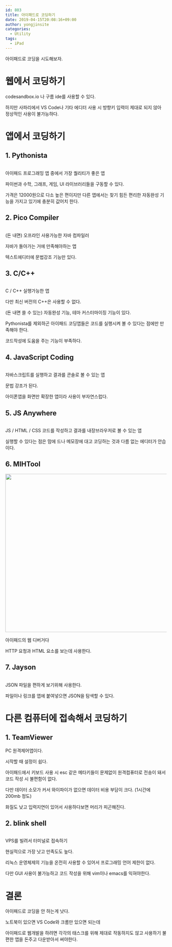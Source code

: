 ```yaml
---
id: 803
title: 아이패드로 코딩하기
date: 2019-04-15T20:08:16+09:00
author: yongjinsite
categories:
  - Utility
tags:
  - iPad
---
```


아이패드로 코딩을 시도해보자.

# 웹에서 코딩하기

codesandbox.io 나 구름 ide를 사용할 수 있다.

하지만 사파리에서 VS Code나 기타 에디터 사용 시 방향키 입력이 제대로 되지 않아 정상적인 사용이 불가능하다.  


# 앱에서 코딩하기

## 1. Pythonista

<img src="https://raw.githubusercontent.com/16Yongjin/16Yongjin.github.io/master/wp-content/uploads/2019/04/kakaotalk_20190415_192700687.jpg" alt="" class="wp-image-804" srcset="https://raw.githubusercontent.com/16Yongjin/16Yongjin.github.io/master/wp-content/uploads/2019/04/kakaotalk_20190415_192700687.jpg 960w, https://raw.githubusercontent.com/16Yongjin/16Yongjin.github.io/master/wp-content/uploads/2019/04/kakaotalk_20190415_192700687-300x225.jpg 300w, https://raw.githubusercontent.com/16Yongjin/16Yongjin.github.io/master/wp-content/uploads/2019/04/kakaotalk_20190415_192700687-768x575.jpg 768w, https://raw.githubusercontent.com/16Yongjin/16Yongjin.github.io/master/wp-content/uploads/2019/04/kakaotalk_20190415_192700687-401x300.jpg 401w" sizes="(max-width: 960px) 100vw, 960px" /> 

아이패드 프로그래밍 앱 중에서 가장 퀄리티가 좋은 앱

파이썬과 수학, 그래프, 게임, UI 라이브러리들을 구동할 수 있다.

가격은 12000원으로 다소 높은 편이지만 다른 앱에서는 찾기 힘든 편리한 자동완성 기능을 가지고 있기에 충분히 값어치 한다.

## 2.  Pico Compiler

<img src="https://raw.githubusercontent.com/16Yongjin/16Yongjin.github.io/master/wp-content/uploads/2019/04/kakaotalk_20190415_192700091.jpg" alt="" class="wp-image-805" srcset="https://raw.githubusercontent.com/16Yongjin/16Yongjin.github.io/master/wp-content/uploads/2019/04/kakaotalk_20190415_192700091.jpg 960w, https://raw.githubusercontent.com/16Yongjin/16Yongjin.github.io/master/wp-content/uploads/2019/04/kakaotalk_20190415_192700091-300x225.jpg 300w, https://raw.githubusercontent.com/16Yongjin/16Yongjin.github.io/master/wp-content/uploads/2019/04/kakaotalk_20190415_192700091-768x575.jpg 768w, https://raw.githubusercontent.com/16Yongjin/16Yongjin.github.io/master/wp-content/uploads/2019/04/kakaotalk_20190415_192700091-401x300.jpg 401w" sizes="(max-width: 960px) 100vw, 960px" />

(돈 내면) 오프라인 사용가능한 자바 컴파일러

자바가 돌아가는 거에 만족해야하는 앱

텍스트에디터에 문법강조 기능만 있다. 

## 3. C/C++
<img src="https://raw.githubusercontent.com/16Yongjin/16Yongjin.github.io/master/wp-content/uploads/2019/04/kakaotalk_20190415_192659575.jpg" alt="" class="wp-image-806" srcset="https://raw.githubusercontent.com/16Yongjin/16Yongjin.github.io/master/wp-content/uploads/2019/04/kakaotalk_20190415_192659575.jpg 960w, https://raw.githubusercontent.com/16Yongjin/16Yongjin.github.io/master/wp-content/uploads/2019/04/kakaotalk_20190415_192659575-300x225.jpg 300w, https://raw.githubusercontent.com/16Yongjin/16Yongjin.github.io/master/wp-content/uploads/2019/04/kakaotalk_20190415_192659575-768x575.jpg 768w, https://raw.githubusercontent.com/16Yongjin/16Yongjin.github.io/master/wp-content/uploads/2019/04/kakaotalk_20190415_192659575-401x300.jpg 401w" sizes="(max-width: 960px) 100vw, 960px" />

C / C++ 실행가능한 앱

다만 최신 버전의 C++은 사용할 수 없다.

(돈 내면 쓸 수 있는) 자동완성 기능, 테마 커스터마이징 기능이 있다.

Pythonista를 제외하곤 아이패드 코딩앱들은 코드를 실행시켜 볼 수 있다는 점에만 만족해야 한다.

코드작성에 도움을 주는 기능이 부족하다. 

## 4. JavaScript Coding

<img src="https://raw.githubusercontent.com/16Yongjin/16Yongjin.github.io/master/wp-content/uploads/2019/04/kakaotalk_20190415_193134070.jpg" alt="" class="wp-image-807" srcset="https://raw.githubusercontent.com/16Yongjin/16Yongjin.github.io/master/wp-content/uploads/2019/04/kakaotalk_20190415_193134070.jpg 960w, https://raw.githubusercontent.com/16Yongjin/16Yongjin.github.io/master/wp-content/uploads/2019/04/kakaotalk_20190415_193134070-300x225.jpg 300w, https://raw.githubusercontent.com/16Yongjin/16Yongjin.github.io/master/wp-content/uploads/2019/04/kakaotalk_20190415_193134070-768x575.jpg 768w, https://raw.githubusercontent.com/16Yongjin/16Yongjin.github.io/master/wp-content/uploads/2019/04/kakaotalk_20190415_193134070-401x300.jpg 401w" sizes="(max-width: 960px) 100vw, 960px" />

자바스크립트를 실행하고 결과를 콘솔로 볼 수 있는 앱

문법 강조가 된다.

아이폰앱을 화면만 확장한 앱이라 사용이 부자연스럽다.

## 5. JS Anywhere

<img src="https://raw.githubusercontent.com/16Yongjin/16Yongjin.github.io/master/wp-content/uploads/2019/04/kakaotalk_20190415_193135752.jpg" alt="" class="wp-image-808" />

JS / HTML / CSS 코드를 작성하고 결과를 내장브라우저로 볼 수 있는 앱

실행할 수 있다는 점은 맘에 드나 메모장에 대고 코딩하는 것과 다름 없는 에디터가 안습이다.

## 6. MIHTool

<img src="https://raw.githubusercontent.com/16Yongjin/16Yongjin.github.io/master/wp-content/uploads/2019/04/kakaotalk_20190415_193136427.jpg" alt="" class="wp-image-809" width="660" height="494" />

아이패드의 웹 디버거다

HTTP 요청과 HTML 요소를 보는데 사용한다.

## 7. Jayson  

<img src="https://raw.githubusercontent.com/16Yongjin/16Yongjin.github.io/master/wp-content/uploads/2019/04/kakaotalk_20190415_193137328.jpg" alt="" class="wp-image-810" />

JSON 파일을 편하게 보기위해 사용한다.

파일이나 링크를 앱에 붙여넣으면 JSON을 탐색할 수 있다.

# 다른 컴퓨터에 접속해서 코딩하기

## 1. TeamViewer

PC 원격제어앱이다.

시작할 때 설정이 쉽다.

아이패드에서 키보드 사용 시 esc 같은 메타키들이 문제없이 원격컴퓨터로 전송이 돼서 코드 작성 시 불편함이 없다.

다만 데이터 소모가 커서 와이파이가 없으면 데이터 비용 부담이 크다. (1시간에 200mb 정도)

화질도 낮고 입력지연이 있어서 사용하다보면 머리가 피곤해진다. 

## 2.  blink shell

<img src="https://raw.githubusercontent.com/16Yongjin/16Yongjin.github.io/master/wp-content/uploads/2019/04/kakaotalk_20190415_193132916.jpg" alt="" class="wp-image-811" />

VPS를 빌려서 터미널로 접속하기

현실적으로 가장 낫고 만족도도 높다.

리눅스 운영체제의 기능을 온전히 사용할 수 있어서 프로그래밍 언어 제한이 없다.

다만 GUI 사용이 불가능하고 코드 작성을 위해 vim이나 emacs를 익혀야한다.

# 결론

아이패드로 코딩을 안 하는게 낫다.

노트북이 있으면 VS Code와 크롬만 있으면 되는데

아이패드로 웹개발을 하려면 각각의 태스크를 위해 제대로 작동하지도 않고 사용하기 불편한 앱을 돈주고 다운받아서 써야한다.